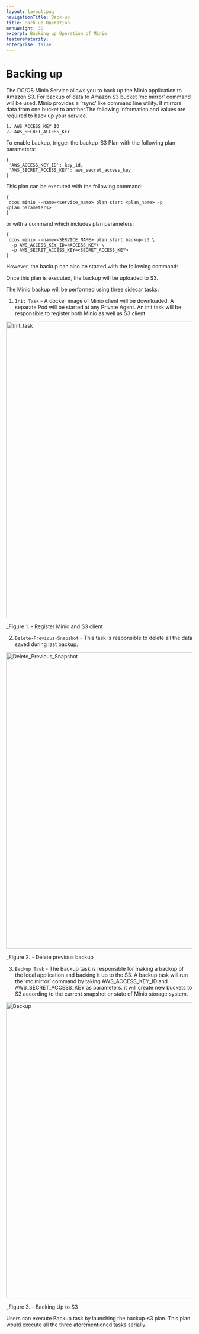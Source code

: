 ```yaml
---
layout: layout.pug
navigationTitle: Back-up
title: Back-up Operation
menuWeight: 30
excerpt: Backing-up Operation of Minio
featureMaturity:
enterprise: false
---
```


# Backing up

The DC/OS Minio Service allows you to back up the Minio application to Amazon S3. For backup of data to Amazon S3 bucket ‘mc mirror’ command will be used. Minio provides a ‘rsync’ like command line utility. It mirrors data from one bucket to another.The following information and values are required to back up your service.

    1. AWS_ACCESS_KEY_ID
    2. AWS_SECRET_ACCESS_KEY
    
To enable backup, trigger the backup-S3 Plan with the following plan parameters:
```shell
{
 'AWS_ACCESS_KEY_ID': key_id,
 'AWS_SECRET_ACCESS_KEY': aws_secret_access_key
}
``` 

This plan can be executed with the following command:
```shell
{
 dcos minio --name=<service_name> plan start <plan_name> -p <plan_parameters>
}
```
or with a command which includes plan parameters:

```shell
{
 dcos minio --name=<SERVICE_NAME> plan start backup-s3 \
  -p AWS_ACCESS_KEY_ID=<ACCESS_KEY> \
  -p AWS_SECRET_ACCESS_KEY=<SECRET_ACCESS_KEY>
}
````

However, the backup can also be started with the following command:

Once this plan is executed, the backup will be uploaded to S3.

The Minio backup will be performed using three sidecar tasks:

1. `Init Task` - A docker image of Minio client will be downloaded. A separate Pod will be started at any Private Agent. An init task will be responsible to register both Minio as well as S3 client.

[<img src="../../img/Init_task.png" alt="Init_task" width="800"/>](../img/Init_task.png)

   _Figure 1. - Register Minio and S3 client

2. `Delete-Previous-Snapshot` - This task is responsible to delete all the data saved during last backup.

[<img src="../../img/Delete_Previous_Snapshot.png" alt="Delete_Previous_Snapshot" width="800"/>](../img/Delete_Previous_Snapshot.png)

   _Figure 2. - Delete previous backup
   
3. `Backup Task` - The Backup task is responsible for making a backup of the local application and backing it up to the S3.  A backup task will run the ‘mc mirror’ command by taking AWS_ACCESS_KEY_ID and AWS_SECRET_ACCESS_KEY as parameters.
it will create new buckets to S3 according to the current snapshot or state of Minio storage system.

[<img src="../../img/Backup.png" alt="Backup" width="800"/>](../img/Backup.png)

   _Figure 3. - Backing Up to S3
   
Users can execute Backup task by launching the backup-s3 plan. This plan would execute all the three aforementioned tasks serially. 


